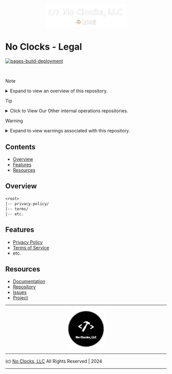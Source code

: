 <!-- BEGIN:LINKS -->
<!-- END:LINKS -->

<!-- BEGIN:LOGO -->
<p align="center">
  <img src="./assets/noclocks-logo-wordmark-legal.png" width="50%" alt="No Clocks, LLC Legal" >
</p>
<!-- END:LOGO -->

<!-- BEGIN:TITLE -->
# No Clocks - Legal
<!-- END:TITLE -->

<!-- BEGIN:BADGES -->
[![pages-build-deployment](https://github.com/noclocks/legal/actions/workflows/pages/pages-build-deployment/badge.svg)](https://github.com/noclocks/legal/actions/workflows/pages/pages-build-deployment)
<!-- END:BADGES -->

<br>

<!-- BEGIN::NOTE_CALLOUT -->
> [!NOTE]
> <details><summary>Expand to view an overview of this repository.</summary><p>
> This repository houses various legal related items, assets, documents, and practices used by the team at <a href='https://github.com/noclocks'>No Clocks, LLC</a>.
>
> For any further inquiries or details reach out to [legal@noclocks.dev](mailto:legal@noclocks.dev).
> </p></details>
<!-- END:NOTE_CALLOUT -->

<!-- BEGIN::TIP_CALLOUT -->
> [!TIP]
> <details><summary>Click to View Our Other internal operations repositories.</summary><p>
>
> - [noclocks/operations](https://github.com/noclocks/operations): Central source-of-truth for all operations and procedures performed at [No Clocks, LLC](https://github.com/noclocks).
> - [noclocks/brand](https://github.com/noclocks/brand): The [No Clocks, LLC](https://github.com/noclocks) Brand Identity, Design System, and organized Static Assets.
> </p></details>
<!-- BEGIN::TIP_CALLOUT -->

<!-- BEGIN::WARNING_CALLOUT -->
> [!WARNING]
> <details><summary>Expand to view warnings associated with this repository.</summary><p>
> The repository is meant for internal use at <a href='https://github.com/noclocks'>No Clocks, LLC</a> and its team members only.
> </p></details>
<!--END:WARNING_CALLOUT -->

<!-- BEGIN:TOC -->
## Contents

- [Overview](#overview)
- [Features](#features)
- [Resources](#resources)
<!-- END:TOC -->

<!-- BEGIN:OVERVIEW -->
## Overview

```plaintext
<root>
|-- privacy-policy/
|-- terms/
|-- etc.
```

<!-- END:OVERVIEW -->

<!-- BEGIN:FEATURES -->
## Features

- [Privacy Policy](./privacy-policy/privacy-policy-shopify.md)
- [Terms of Service](./terms/terms-of-service.md)
- etc.

<!-- END:FEATURES -->

<!-- BEGIN:USAGE -->

<!-- END:USAGE -->

<!-- BEGIN:RESOURCES -->

## Resources

- [Documentation]()
- [Repository]()
- [Issues]()
- [Project]()

<!-- END:RESOURCES -->

<!-- BEGIN:FOOTER -->
***

<p align="center">
  <img src="https://github.com/noclocks/brand/blob/main/src/logo/badge/png/noclocks-badge-circle-dark-transparent-500x500.png" height="120px" width="120px">
</p>

***
(c) [No Clocks, LLC](https://github.com/noclocks) All Rights Reserved | 2024
***
<!-- END:FOOTER -->


